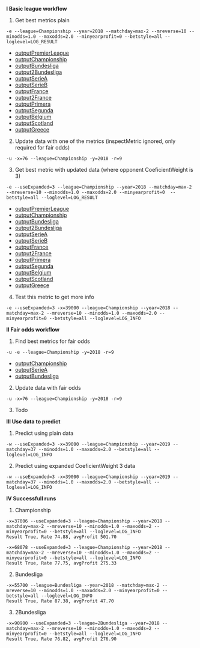__I Basic league workflow__


1. Get best metrics plain
```
-e --league=Championship --year=2018 --matchday=max-2 --mreverse=10 --minodds=1.0 --maxodds=2.0 --minyearprofit=0 --betstyle=all --loglevel=LOG_RESULT
```
* [outputPremierLeague](./OutputData/dataI1PremierLeague.txt)
* [outputChampionship](./OutputData/dataI1Championship.txt)
* [outputBundesliga](./OutputData/dataI1Bundesliga.txt)
* [output2Bundesliga](./OutputData/dataI12Bundesliga.txt)
* [outputSerieA](./OutputData/dataI1SerieA.txt)
* [outputSerieB](./OutputData/dataI1SerieB.txt)
* [outputFrance](./OutputData/dataI1France.txt)
* [output2France](./OutputData/dataI12France.txt)
* [outputPrimera](./OutputData/dataI1Primera.txt)
* [outputSegunda](./OutputData/dataI1Segunda.txt)
* [outputBelgium](./OutputData/dataI1Belgium.txt)
* [outputScotland](./OutputData/dataI1Scotland.txt)
* [outputGreece](./OutputData/dataI1Greece.txt)

2. Update data with one of the metrics (inspectMetric ignored, only required for fair odds)
```
-u -x=76 --league=Championship -y=2018 -r=9
```
3. Get best metric with updated data (where opponent CoeficientWeight is 3)
```
-e --useExpanded=3 --league=Championship --year=2018 --matchday=max-2 --mreverse=10 --minodds=1.0 --maxodds=2.0 --minyearprofit=0  --betstyle=all --loglevel=LOG_RESULT
```
* [outputPremierLeague](./OutputData/dataI3PremierLeague.txt)
* [outputChampionship](./OutputData/dataI3Championship.txt)
* [outputBundesliga](./OutputData/dataI3Bundesliga.txt)
* [output2Bundesliga](./OutputData/dataI32Bundesliga.txt)
* [outputSerieA](./OutputData/dataI3SerieA.txt)
* [outputSerieB](./OutputData/dataI3SerieB.txt)
* [outputFrance](./OutputData/dataI3France.txt)
* [output2France](./OutputData/dataI32France.txt)
* [outputPrimera](./OutputData/dataI3Primera.txt)
* [outputSegunda](./OutputData/dataI3Segunda.txt)
* [outputBelgium](./OutputData/dataI3Belgium.txt)
* [outputScotland](./OutputData/dataI3Scotland.txt)
* [outputGreece](./OutputData/dataI3Greece.txt)

4. Test this metric to get more info
```
-e --useExpanded=3 -x=39000 --league=Championship --year=2018 --matchday=max-2 --mreverse=10 --minodds=1.0 --maxodds=2.0 --minyearprofit=0 --betstyle=all --loglevel=LOG_INFO
```


__II Fair odds workflow__
1. Find best metrics for fair odds
```
-u -e --league=Championship -y=2018 -r=9
```

* [outputChampionship](./OutputData/dataII1Championship.txt)
* [outputSerieA](./OutputData/dataII1SerieA.txt)
* [outputBundesliga](./OutputData/dataII1Bundesliga.txt)


2. Update data with fair odds
```
-u -x=76 --league=Championship -y=2018 -r=9
```

3. Todo

__III Use data to predict__

1. Predict using plain data
```
-w --useExpanded=3 -x=39000 --league=Championship --year=2019 --matchday=37 --minodds=1.0 --maxodds=2.0 --betstyle=all --loglevel=LOG_INFO
```

2. Predict using expanded CoeficientWeight 3 data
```
-w --useExpanded=3 -x=39000 --league=Championship --year=2019 --matchday=37 --minodds=1.0 --maxodds=2.0 --betstyle=all --loglevel=LOG_INFO
```


__IV Successfull runs__

1. Championship
```
-x=37006 --useExpanded=3 --league=Championship --year=2018 --matchday=max-2 --mreverse=10 --minodds=1.0 --maxodds=2 --minyearprofit=0 --betstyle=all --loglevel=LOG_INFO
Result True, Rate 74.88, avgProfit 501.70
```


```
-x=68078 --useExpanded=3 --league=Championship --year=2018 --matchday=max-2 --mreverse=10 --minodds=1.0 --maxodds=2 --minyearprofit=0 --betstyle=all --loglevel=LOG_INFO
Result True, Rate 77.75, avgProfit 275.33
```

2. Bundesliga

```
-x=55700 --league=Bundesliga --year=2018 --matchday=max-2 --mreverse=10 --minodds=1.0 --maxodds=2.0 --minyearprofit=0 --betstyle=all --loglevel=LOG_INFO
Result True, Rate 87.38, avgProfit 47.70
```

3. 2Bundesliga

```
-x=90900 --useExpanded=3 --league=2Bundesliga --year=2018 --matchday=max-2 --mreverse=10 --minodds=1.0 --maxodds=2 --minyearprofit=0 --betstyle=all --loglevel=LOG_INFO
Result True, Rate 76.82, avgProfit 276.90
```

